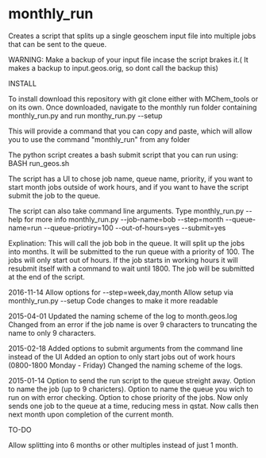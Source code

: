 monthly_run
===========

Creates a script that splits up a single geoschem input file into multiple jobs that can be sent to the queue.

WARNING: Make a backup of your input file incase the script brakes it.( It makes a backup to input.geos.orig, so dont call the backup this)

INSTALL

To install download this repository with git clone either with MChem_tools or on its own.
Once downloaded, navigate to the monthly run folder containing monthly_run.py and run monthy_run.py --setup

This will provide a command that you can copy and paste, which will allow you to use the command "monthly_run" from any folder



The python script creates a bash submit script that you can run using:
BASH run_geos.sh

The script has a UI to chose job name, queue name, priority, if you want to start month jobs outside of work hours, and if you want to have the script submit the job to the queue.

The script can also take command line arguments. Type monthly_run.py --help for more info
monthly_run.py --job-name=bob --step=month --queue-name=run --queue-priotiry=100 --out-of-hours=yes --submit=yes

Explination:
This will call the job bob in the queue. It will split up the jobs into months. It will be submitted to the run queue with a priority of 100. The jobs will only start out of hours. If the job starts in working hours it will resubmit itself with a command to wait until 1800. The job will be submitted at the end of the script.


2016-11-14
Allow options for --step=week,day,month
Allow setup via monthly_run.py --setup
Code changes to make it more readable


2015-04-01
Updated the naming scheme of the log to month.geos.log
Changed from an error if the job name is over 9 characters to truncating the name to only 9 characters.

2015-02-18
Added options to submit arguments from the command line instead of the UI
Added an option to only start jobs out of work hours (0800-1800 Monday - Friday)
Changed the naming scheme of the logs.

2015-01-14
Option to send the run script to the queue streight away.
Option to name the job (up to 9 charicters).
Option to name the queue you wich to run on with error checking.
Option to chose priority of the jobs.
Now only sends one job to the queue at a time, reducing mess in qstat. Now calls then next month upon completion of the current month.


TO-DO

Allow splitting into 6 months or other multiples instead of just 1 month.



